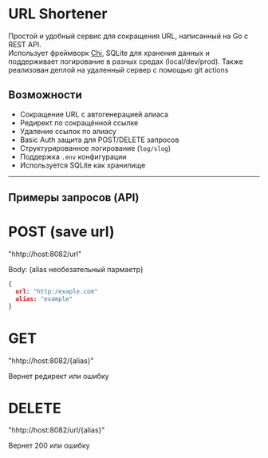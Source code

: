 # URL Shortener

Простой и удобный сервис для сокращения URL, написанный на Go с REST API.  
Использует фреймворк [Chi](https://github.com/go-chi/chi), SQLite для хранения данных и поддерживает логирование в разных средах (local/dev/prod).
Также реализован деплой на удаленный сервер с помощью git actions

##  Возможности

-  Сокращение URL с автогенерацией алиаса
-  Редирект по сокращённой ссылке
-  Удаление ссылок по алиасу
-  Basic Auth защита для POST/DELETE запросов
-  Структурированное логирование (`log/slog`)
-  Поддержка `.env` конфигурации
-  Используется SQLite как хранилище

--------------------------------------------------------------
## Примеры запросов (API)

# POST (save url)

"hhtp://host:8082/url"

Body: (alias необезательный пармаетр)
```json
{
  url: "http:/exaple.com"
  alias: "example" 
}
```

# GET

"hhtp://host:8082/{alias}"

Вернет редирект или ошибку

# DELETE

"hhtp://host:8082/url/{alias}"

Вернет 200 или ошибку

